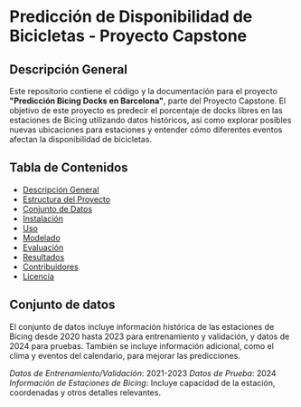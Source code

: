 # Predicción de Disponibilidad de Bicicletas - Proyecto Capstone

## Descripción General

Este repositorio contiene el código y la documentación para el proyecto **"Predicción Bicing Docks en Barcelona"**, parte del Proyecto Capstone. El objetivo de este proyecto es predecir el porcentaje de docks libres en las estaciones de Bicing utilizando datos históricos, así como explorar posibles nuevas ubicaciones para estaciones y entender cómo diferentes eventos afectan la disponibilidad de bicicletas.

## Tabla de Contenidos
- [Descripción General](#descripción-general)
- [Estructura del Proyecto](#estructura-del-proyecto)
- [Conjunto de Datos](#conjunto-de-datos)
- [Instalación](#instalación)
- [Uso](#uso)
- [Modelado](#modelado)
- [Evaluación](#evaluación)
- [Resultados](#resultados)
- [Contribuidores](#contribuidores)
- [Licencia](#licencia)



## Conjunto de datos

El conjunto de datos incluye información histórica de las estaciones de Bicing desde 2020 hasta 2023 para entrenamiento y validación, y datos de 2024 para pruebas. También se incluye información adicional, como el clima y eventos del calendario, para mejorar las predicciones.

*Datos de Entrenamiento/Validación*: 2021-2023
*Datos de Prueba*: 2024
*Información de Estaciones de Bicing*: Incluye capacidad de la estación, coordenadas y otros detalles relevantes.
